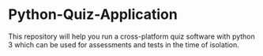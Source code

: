 # Python-Quiz-Application
This repository will help you run a cross-platform quiz software with python 3 which can be used for assessments and tests in the time of isolation.
